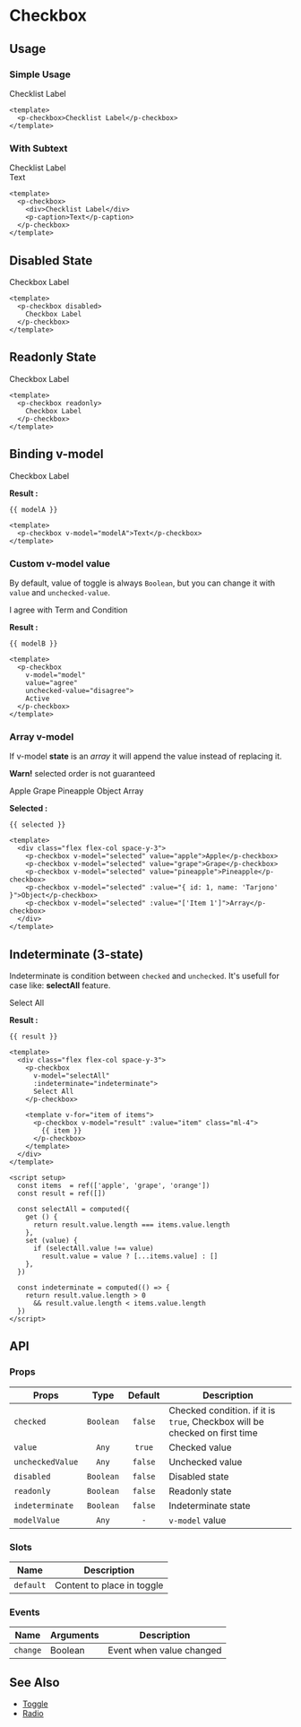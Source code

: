 <script setup>
  import Banner from "../banner/Banner.vue"
  import pCheckbox from "./Checkbox.vue"
  import pCaption from "../caption/Caption.vue"
  import { ref, computed } from "vue-demi"

  const value    = ref(false)
  const value2   = ref(false)
  const modelA   = ref(false)
  const modelB   = ref('disagree')
  const selected = ref([])

  const items  = ref(['apple', 'grape', 'orange'])
  const result = ref(['apple'])

  const selectAll = computed({
    get () {
      return result.value.length === items.value.length
    },
    set (value) {
      if (selectAll.value !== value)
        result.value = value ? [...items.value] : []
    },
  })

  const indeterminate = computed(() => {
    return result.value.length > 0
      && result.value.length < items.value.length
  })
</script>

# Checkbox

## Usage

### Simple Usage

<preview>
  <p-checkbox>Checklist Label</p-checkbox>
</preview>

```vue
<template>
  <p-checkbox>Checklist Label</p-checkbox>
</template>
```

### With Subtext

<preview>
  <p-checkbox>
    <div>Checklist Label</div>
    <p-caption>Text</p-caption>
  </p-checkbox>
</preview>

```vue
<template>
  <p-checkbox>
    <div>Checklist Label</div>
    <p-caption>Text</p-caption>
  </p-checkbox>
</template>
```

## Disabled State

<preview>
  <p-checkbox disabled>
    Checkbox Label
  </p-checkbox>
</preview>

```vue
<template>
  <p-checkbox disabled>
    Checkbox Label
  </p-checkbox>
</template>
```

## Readonly State

<preview>
  <p-checkbox readonly>
    Checkbox Label
  </p-checkbox>
</preview>

```vue
<template>
  <p-checkbox readonly>
    Checkbox Label
  </p-checkbox>
</template>
```

## Binding v-model

<preview class="flex-col items-center">
  <p-checkbox v-model="modelA">Checkbox Label</p-checkbox>
</preview>

**Result :**

<pre><code>{{ modelA }}</code></pre>

```vue
<template>
  <p-checkbox v-model="modelA">Text</p-checkbox>
</template>
```

### Custom v-model value

By default, value of toggle is always `Boolean`, but you can change it with `value` and `unchecked-value`.

<preview class="flex-col items-center">
  <p-checkbox v-model="modelB" value="agree" unchecked-value="disagree">
    I agree with Term and Condition
  </p-checkbox>
</preview>

**Result :**

<pre><code>{{ modelB }}</code></pre>

```vue
<template>
  <p-checkbox
    v-model="model"
    value="agree"
    unchecked-value="disagree">
    Active
  </p-checkbox>
</template>
```

### Array v-model

If v-model **state** is an *array* it will append the value instead of replacing it.

<Banner><strong>Warn!</strong> selected order is not guaranteed</Banner>

<preview class="flex-col items-center">
  <div class="flex flex-col space-y-3">
    <p-checkbox v-model="selected" value="apple">Apple</p-checkbox>
    <p-checkbox v-model="selected" value="grape">Grape</p-checkbox>
    <p-checkbox v-model="selected" value="pineapple">Pineapple</p-checkbox>
    <p-checkbox v-model="selected" :value="{ id: 1, name: 'Tarjono' }">Object</p-checkbox>
    <p-checkbox v-model="selected" :value="['Item 1']">Array</p-checkbox>
  </div>
</preview>

**Selected :**

<pre class="whitespace-normal"><code>{{ selected }}</code></pre>

```vue
<template>
  <div class="flex flex-col space-y-3">
    <p-checkbox v-model="selected" value="apple">Apple</p-checkbox>
    <p-checkbox v-model="selected" value="grape">Grape</p-checkbox>
    <p-checkbox v-model="selected" value="pineapple">Pineapple</p-checkbox>
    <p-checkbox v-model="selected" :value="{ id: 1, name: 'Tarjono' }">Object</p-checkbox>
    <p-checkbox v-model="selected" :value="['Item 1']">Array</p-checkbox>
  </div>
</template>
```

## Indeterminate (3-state)

Indeterminate is condition between `checked` and `unchecked`. It's usefull for case like: **selectAll** feature.

<preview class="flex-col items-center">
  <div class="flex flex-col space-y-3">
    <p-checkbox
      v-model="selectAll"
      :indeterminate="indeterminate">
      Select All
    </p-checkbox>
    <template v-for="item of items">
      <p-checkbox v-model="result" :value="item" class="ml-4">
        {{ item }}
      </p-checkbox>
    </template>
  </div>
</preview>

**Result :**

<pre class="whitespace-normal"><code>{{ result }}</code></pre>

```vue
<template>
  <div class="flex flex-col space-y-3">
    <p-checkbox
      v-model="selectAll"
      :indeterminate="indeterminate">
      Select All
    </p-checkbox>

    <template v-for="item of items">
      <p-checkbox v-model="result" :value="item" class="ml-4">
        {{ item }}
      </p-checkbox>
    </template>
  </div>
</template>

<script setup>
  const items  = ref(['apple', 'grape', 'orange'])
  const result = ref([])

  const selectAll = computed({
    get () {
      return result.value.length === items.value.length
    },
    set (value) {
      if (selectAll.value !== value)
        result.value = value ? [...items.value] : []
    },
  })

  const indeterminate = computed(() => {
    return result.value.length > 0
      && result.value.length < items.value.length
  })
</script>
```

## API

### Props

| Props            |   Type    | Default | Description                                                                |
|------------------|:---------:|:-------:|----------------------------------------------------------------------------|
| `checked`        | `Boolean` | `false` | Checked condition. if it is `true`, Checkbox will be checked on first time |
| `value`          |   `Any`   | `true`  | Checked value                                                              |
| `uncheckedValue` |   `Any`   | `false` | Unchecked value                                                            |
| `disabled`       | `Boolean` | `false` | Disabled state                                                             |
| `readonly`       | `Boolean` | `false` | Readonly state                                                             |
| `indeterminate`  | `Boolean` | `false` | Indeterminate state                                                        |
| `modelValue`     |   `Any`   |   `-`   | `v-model` value                                                            |

### Slots

| Name      | Description                |
|-----------|----------------------------|
| `default` | Content to place in toggle |

### Events

| Name     | Arguments | Description              |
|----------|-----------|--------------------------|
| `change` | Boolean   | Event when value changed |

## See Also
- [Toggle][toggle]
- [Radio][radio]

[Toggle]: /components/toggle/index
[Radio]: /components/radio/index
